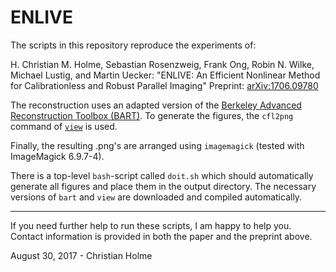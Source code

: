 # ENLIVE
The scripts in this repository reproduce the
experiments of:

H. Christian M. Holme, Sebastian Rosenzweig, Frank Ong, Robin N. Wilke, Michael Lustig, and Martin Uecker:
"ENLIVE: An Efficient Nonlinear Method for Calibrationless and Robust Parallel Imaging"
Preprint: [arXiv:1706.09780][3]

The reconstruction uses an adapted version of the
[Berkeley Advanced Reconstruction Toolbox (BART)][1].
To generate the figures, the `cfl2png` command of
[`view`][2] is used.

Finally, the resulting .png's are arranged using
`imagemagick` (tested with ImageMagick 6.9.7-4).

There is a top-level `bash`-script called `doit.sh` which should automatically generate all figures and place them in the output directory. The necessary versions of `bart` and `view` are downloaded and compiled automatically.

------

If you need further help to run these scripts, I am happy to help you.
Contact information is provided in both the paper and the preprint above.

August 30, 2017 - Christian Holme

[1]: https://mrirecon.github.io/bart
[2]: https://github.com/mrirecon/view
[3]: https://arxiv.org/abs/1706.09780
